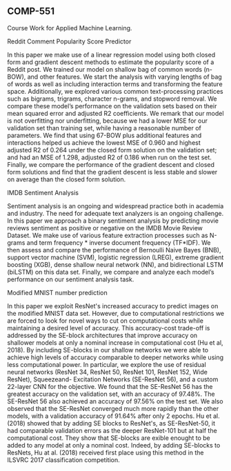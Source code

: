 ## COMP-551
Course Work for Applied Machine Learning.

Reddit Comment Popularity Score Predictor

In this paper we make use of a linear regression model using both closed form and gradient descent methods to estimate the popularity score of a Reddit post. We trained our model on shallow bag of common words (n-BOW), and other features. We start the analysis with varying lengths of bag of words as well as including interaction terms and transforming the feature space. Additionally, we explored various common text-processing practices such as bigrams, trigrams, character n-grams, and stopword removal. We compare these model’s performance on the validation sets based on their mean squared error and adjusted R2 coefficients. We remark that our model is not overfitting nor underfitting, because we had a lower MSE for our validation set than training set, while having a reasonable number of parameters. We find that using 67-BOW plus additional features and interactions helped us achieve the lowest MSE of 0.960 and highest adjusted R2 of 0.264 under the closed form solution on the validation set; and had an MSE of 1.298, adjusted R2 of 0.186 when run on the test set. Finally, we compare the performance of the gradient descent and closed form solutions and find that the gradient descent is less stable and slower on average than the closed form solution.

IMDB Sentiment Analysis

Sentiment analysis is an ongoing and widespread practice both in academia and industry. The need
for adequate text analyzers is an ongoing challenge. In this paper we approach a binary sentiment analysis by
predicting movie reviews sentiment as positive or negative on the IMDB Movie Review Dataset. We make
use of various feature extraction processes such as N-grams and term frequency * inverse document
frequency (TF*IDF). We then assess and compare the performance of Bernoulli Naive Bayes (BNB), support
vector machine (SVM), logistic regression (LREG), extreme gradient boosting (XGB), dense shallow neural
network (NN), and bidirectional LSTM (biLSTM) on this data set. Finally, we compare and analyze each
model’s performance on our sentiment analysis task.

Modified MNIST number prediction

In this paper we exploit ResNet's increased accuracy to predict images on the modified MNIST data set.
However, due to computational restrictions we are forced to look for novel ways to cut on computational
costs while maintaining a desired level of accuracy. This accuracy-cost trade-off is addressed by the SE-block
architectures that improve accuracy on shallower models at only a nominal increase in computational cost
(Hu et al, 2018). By including SE-blocks in our shallow networks we were able to achieve high levels of
accuracy comparable to deeper networks while using less computational power. In particular, we explore the
use of residual neural networks (ResNet 34, ResNet 50, ResNet 101, ResNet 152, Wide ResNet), Squeezeand-
Excitation Networks (SE-ResNet 56), and a custom 22-layer CNN for the objective. We found that the
SE-ResNet 56 has the greatest accuracy on the validation set, with an accuracy of 97.48%. The SE-ResNet
56 also achieved an accuracy of 97.56% on the test set. We also observed that the SE-ResNet converged
much more rapidly than the other models, with a validation accuracy of 91.64% after only 2 epochs.
Hu et al. (2018) showed that by adding SE blocks to ResNet's, as SE-ResNet-50, it had comparable
validation errors as the deeper ResNet-101 but at half the computational cost. They show that SE-blocks
are 
exible enought to be added to any model at only a nominal cost. Indeed, by adding SE-blocks to ResNets,
Hu at al. (2018) received first place using this method in the ILSVRC 2017 classification competition.




